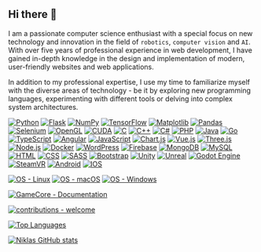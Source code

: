 ## Hi there 👋


I am a passionate computer science enthusiast with a special focus on new technology and innovation in the field of ``robotics``, ``computer vision`` and ``AI``. With over five years of professional experience in web development, I have gained in-depth knowledge in the design and implementation of modern, user-friendly websites and web applications.

In addition to my professional expertise, I use my time to familiarize myself with the diverse areas of technology - be it by exploring new programming languages, experimenting with different tools or delving into complex system architectures.

[![Python](https://img.shields.io/badge/python-grey?style=for-the-badge&logo=python)](https://python.org "Go to Python homepage")
[![Flask](https://img.shields.io/badge/flask-grey?style=for-the-badge&logo=flask)](https://flask.palletsprojects.com/en/stable/ "Go to Flask homepage")
[![NumPy](https://img.shields.io/badge/numpy-grey?style=for-the-badge&logo=numpy)](https://numpy.org/ "Go to NumPy homepage")
[![TensorFlow](https://img.shields.io/badge/tensorflow-grey?style=for-the-badge&logo=tensorflow)](https://www.tensorflow.org/ "Go to TensorFlow homepage")
[![Matplotlib](https://img.shields.io/badge/matplotlib-grey?style=for-the-badge&logo=matplotlib)](https://matplotlib.org/ "Go to Matplotlib homepage")
[![Pandas](https://img.shields.io/badge/pandas-grey?style=for-the-badge&logo=pandas)](https://pandas.pydata.org/ "Go to Pandas homepage")
[![Selenium](https://img.shields.io/badge/selenium-grey?style=for-the-badge&logo=selenium)](https://www.selenium.dev/ "Go to Selenium homepage")
[![OpenGL](https://img.shields.io/badge/opengl-grey?style=for-the-badge&logo=opengl)](https://www.opengl.org/ "Go to OpenGL homepage")
[![CUDA](https://img.shields.io/badge/cuda-grey?style=for-the-badge&logo=cuda)](https://developer.nvidia.com/cuda-toolkit "Go to CUDA-Toolkit homepage")
[![C](https://img.shields.io/badge/c-grey?style=for-the-badge&logo=c)]()
[![C++](https://img.shields.io/badge/c%2B%2B-grey?style=for-the-badge&logo=c%2B%2B)]()
[![C#](https://img.shields.io/badge/C%23-grey?style=for-the-badge&logo=cshrp)]()
[![PHP](https://img.shields.io/badge/php-grey?style=for-the-badge&logo=php)](https://www.php.net/ "Go to PHP homepage")
[![Java](https://img.shields.io/badge/java-grey?style=for-the-badge&logo=openjdk)](https://openjdk.org/ "Go to OpenJDK homepage")
[![Go](https://img.shields.io/badge/go-grey?style=for-the-badge&logo=go)](https://golang.org "Go to Go homepage")
[![TypeScript](https://img.shields.io/badge/typescript-grey?style=for-the-badge&logo=typescript)](https://typescriptlang.org "Go to TypeScript homepage")
[![Angular](https://img.shields.io/badge/angular-grey?style=for-the-badge&logo=angular)](https://angular.dev/ "Go to Angular dev homepage")
[![JavaScript](https://img.shields.io/badge/javascript-grey?style=for-the-badge&logo=javascript)](https://www.javascript.com/ "Go to JavaScript homepage")
[![Chart.js](https://img.shields.io/badge/Chart.js-grey?style=for-the-badge&logo=chartdotjs)](https://www.chartjs.org/ "Go to Chart.js homepage")
[![Vue.js](https://img.shields.io/badge/vuedotjs-grey?style=for-the-badge&logo=vuedotjs)](https://vuejs.org/ "Go to Vue.js homepage")
[![Three.js](https://img.shields.io/badge/threedotjs-grey?style=for-the-badge&logo=threedotjs)](https://threejs.org/ "Go to Three.js homepage")
[![Node.js](https://img.shields.io/badge/node.js-grey?style=for-the-badge&logo=node.js)](https://nodejs.org "Go to Node.js homepage")
[![Docker](https://img.shields.io/badge/docker-grey?style=for-the-badge&logo=docker)](https://www.docker.com/ "Go to Docker homepage")
[![WordPress](https://img.shields.io/badge/wordpress-grey?style=for-the-badge&logo=wordpress)](https://wordpress.com/de/ "Go to WordPress homepage")
[![Firebase](https://img.shields.io/badge/firebase-grey?style=for-the-badge&logo=firebase)](https://firebase.google.com/ "Go to Firebase homepage")
[![MongoDB](https://img.shields.io/badge/mongodb-grey?style=for-the-badge&logo=mongodb)](https://www.mongodb.com/ "Go to MongoDB homepage")
[![MySQL](https://img.shields.io/badge/mysql-grey?style=for-the-badge&logo=mysql)](https://www.mysql.com/ "Go to MySQL homepage")
[![HTML](https://img.shields.io/badge/HTML-grey?style=for-the-badge&logo=html5)](https://www.w3schools.com/html/ "Go to HTML W3Schools")
[![CSS](https://img.shields.io/badge/css-grey?style=for-the-badge&logo=css)]()
[![SASS](https://img.shields.io/badge/sass-grey?style=for-the-badge&logo=sass)]()
[![Bootstrap](https://img.shields.io/badge/Bootstrap-grey?style=for-the-badge&logo=Bootstrap)](https://getbootstrap.com/ "Go to Bootstrap W3Schools")
[![Unity](https://img.shields.io/badge/Unity-grey?style=for-the-badge&logo=unity)](https://unity.com/de "Go to Unity homepage")
[![Unreal](https://img.shields.io/badge/unreal-grey?style=for-the-badge&logo=unrealengine)](https://www.unrealengine.com/de "Go to Unreal homepage")
[![Godot Engine](https://img.shields.io/badge/Godot-grey?style=for-the-badge&logo=godot-engine)](https://godotengine.org/ "Go to GoDot homepage")
[![SteamVR](https://img.shields.io/badge/SteamVR-grey?style=for-the-badge&logo=steam)]()
[![Android](https://img.shields.io/badge/android-grey?style=for-the-badge&logo=android)](https://www.android.com/intl/de_de/ "Go to Android homepage")
[![IOS](https://img.shields.io/badge/ios-grey?style=for-the-badge&logo=ios)](https://developer.apple.com/documentation "Go to Apple dev homepage")

[![OS - Linux](https://img.shields.io/badge/OS-Linux-blue?logo=linux&logoColor=white)](https://www.linux.org/ "Go to Linux homepage")
[![OS - macOS](https://img.shields.io/badge/OS-macOS-blue?logo=apple&logoColor=white)](https://www.apple.com/macos/ "Go to Apple homepage")
[![OS - Windows](https://img.shields.io/badge/OS-Windows-blue?logo=windows&logoColor=white)](https://www.microsoft.com/ "Go to Microsoft homepage")

[![GameCore - Documentation](https://img.shields.io/badge/gamecore-Documentation-blue?style=for-the-badge)](https://gamecore.readthedocs.io/en/latest/ "Go to project documentation")

[![contributions - welcome](https://img.shields.io/badge/contributions-welcome-blue)](/CONTRIBUTING.md "Go to contributions doc")

[![Top Languages](https://github-readme-stats.vercel.app/api/top-langs/?username=NiklasDerEchte&hide=html,css&theme=radical)](https://github.com/anuraghazra/github-readme-stats)

[![Niklas GitHub stats](https://github-readme-stats.vercel.app/api?username=NiklasDerEchte)](https://github.com/anuraghazra/github-readme-stats)

<!--
**NiklasDerEchte/NiklasDerEchte** is a ✨ _special_ ✨ repository because its `README.md` (this file) appears on your GitHub profile.

Here are some ideas to get you started:

- 🔭 I’m currently working on ...
- 🌱 I’m currently learning ...
- 👯 I’m looking to collaborate on ...
- 🤔 I’m looking for help with ...
- 💬 Ask me about ...
- 📫 How to reach me: ...
- 😄 Pronouns: ...
- ⚡ Fun fact: ...
-->
